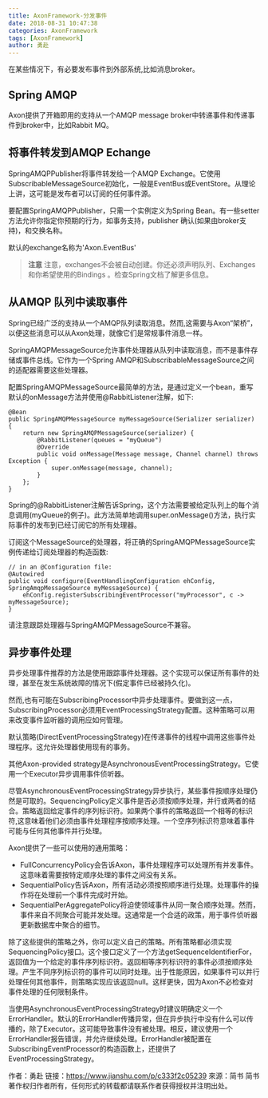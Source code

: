 ```yaml
---
title: AxonFramework-分发事件
date: 2018-08-31 10:47:38
categories: AxonFramework
tags: [AxonFramework]
author: 勇赴
---
```


在某些情况下，有必要发布事件到外部系统,比如消息broker。

<!-- more -->

## Spring AMQP

Axon提供了开箱即用的支持从一个AMQP message broker中转递事件和传递事件到broker中，比如Rabbit MQ。

## 将事件转发到AMQP Echange

SpringAMQPPublisher将事件转发给一个AMQP Exchange。它使用SubscribableMessageSource初始化，一般是EventBus或EventStore。从理论上讲，这可能是发布者可以订阅的任何事件源。

要配置SpringAMQPPublisher，只需一个实例定义为Spring Bean。有一些setter方法允许你指定你预期的行为，如事务支持，publisher 确认(如果由broker支持)，和交换名称。

默认的exchange名称为'Axon.EventBus'

><b>注意</b>
注意，exchanges不会被自动创建。你还必须声明队列、Exchanges 和你希望使用的Bindings 。检查Spring文档了解更多信息。

## 从AMQP 队列中读取事件

Spring已经广泛的支持从一个AMQP队列读取消息。然而,这需要与Axon“架桥”，以便这些消息可以从Axon处理，就像它们是常规事件消息一样。

SpringAMQPMessageSource允许事件处理器从队列中读取消息，而不是事件存储或事件总线。它作为一个Spring AMQP和SubscribableMessageSource之间的适配器需要这些处理器。

配置SpringAMQPMessageSource最简单的方法，是通过定义一个bean，重写默认的onMessage方法并使用@RabbitListener注解，如下:

```
@Bean
public SpringAMQPMessageSource myMessageSource(Serializer serializer) {
    return new SpringAMQPMessageSource(serializer) {
        @RabbitListener(queues = "myQueue")
        @Override
        public void onMessage(Message message, Channel channel) throws Exception {
            super.onMessage(message, channel);
        }
    };
}
```

Spring的@RabbitListener注解告诉Spring，这个方法需要被给定队列上的每个消息调用(myQueue的例子)。此方法简单地调用super.onMessage()方法，执行实际事件的发布到已经订阅它的所有处理器。

订阅这个MessageSource的处理器，将正确的SpringAMQPMessageSource实例传递给订阅处理器的构造函数:

```
// in an @Configuration file:
@Autowired
public void configure(EventHandlingConfiguration ehConfig, SpringAmqpMessageSource myMessageSource) {
    ehConfig.registerSubscribingEventProcessor("myProcessor", c -> myMessageSource);
}
```

请注意跟踪处理器与SpringAMQPMessageSource不兼容。

## 异步事件处理

异步处理事件推荐的方法是使用跟踪事件处理器。这个实现可以保证所有事件的处理，甚至在发生系统故障的情况下(假定事件已经被持久化)。

然而,也有可能在SubscribingProcessor中异步处理事件。要做到这一点，SubscribingProcessor必须用EventProcessingStrategy配置。这种策略可以用来改变事件监听器的调用应如何管理。

默认策略(DirectEventProcessingStrategy)在传递事件的线程中调用这些事件处理程序。这允许处理器使用现有的事务。

其他Axon-provided strategy是AsynchronousEventProcessingStrategy。它使用一个Executor异步调用事件侦听器。

尽管AsynchronousEventProcessingStrategy异步执行，某些事件按顺序处理仍然是可取的。SequencingPolicy定义事件是否必须按顺序处理，并行或两者的结合。策略返回给定事件的序列标识符。如果两个事件的策略返回一个相等的标识符,这意味着他们必须由事件处理程序按顺序处理。一个空序列标识符意味着事件可能与任何其他事件并行处理。

Axon提供了一些可以使用的通用策略：

* FullConcurrencyPolicy会告诉Axon，事件处理程序可以处理所有并发事件。这意味着需要按特定顺序处理的事件之间没有关系。
* SequentialPolicy告诉Axon，所有活动必须按照顺序进行处理。处理事件的操作将在处理前一个事件完成时开始。
* SequentialPerAggregatePolicy将迫使领域事件从同一聚合顺序处理。然而，事件来自不同聚合可能并发处理。这通常是一个合适的政策，用于事件侦听器更新数据库中聚合的细节。

除了这些提供的策略之外，你可以定义自己的策略。所有策略都必须实现SequencingPolicy接口。这个接口定义了一个方法getSequenceIdentifierFor，返回值为一个给定的事件序列标识符。返回相等序列标识符的事件必须按顺序处理。产生不同序列标识符的事件可以同时处理。出于性能原因，如果事件可以并行处理任何其他事件，则策略实现应该返回null。这样更快，因为Axon不必检查对事件处理的任何限制条件。

当使用AsynchronousEventProcessingStrategy时建议明确定义一个ErrorHandler。默认的ErrorHandler传播异常，但在异步执行中没有什么可以传播的，除了Executor。这可能导致事件没有被处理。相反，建议使用一个ErrorHandler报告错误，并允许继续处理。ErrorHandler被配置在SubscribingEventProcessor的构造函数上，还提供了EventProcessingStrategy。

作者：勇赴
链接：https://www.jianshu.com/p/c333f2c05239
來源：简书
简书著作权归作者所有，任何形式的转载都请联系作者获得授权并注明出处。